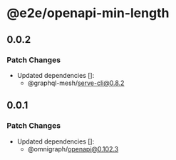 # @e2e/openapi-min-length

## 0.0.2

### Patch Changes

- Updated dependencies []:
  - @graphql-mesh/serve-cli@0.8.2

## 0.0.1

### Patch Changes

- Updated dependencies []:
  - @omnigraph/openapi@0.102.3
